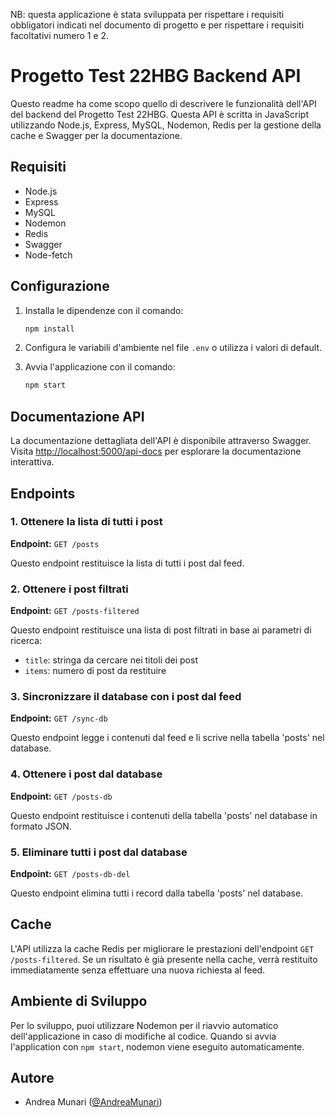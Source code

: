 

NB:
questa applicazione è stata sviluppata per rispettare i requisiti obbligatori indicati nel documento di progetto e per rispettare i requisiti facoltativi numero 1 e 2.


# Progetto Test 22HBG Backend API
Questo readme ha come scopo quello di descrivere le funzionalità dell'API del backend del Progetto Test 22HBG.
Questa API è scritta in JavaScript utilizzando Node.js, Express, MySQL, Nodemon, Redis per la gestione della cache e Swagger per la documentazione.

## Requisiti

- Node.js
- Express
- MySQL
- Nodemon
- Redis
- Swagger
- Node-fetch

## Configurazione

1. Installa le dipendenze con il comando:
   ```bash
   npm install
   ```

2. Configura le variabili d'ambiente nel file `.env` o utilizza i valori di default.

3. Avvia l'applicazione con il comando:
   ```bash
   npm start
   ```

## Documentazione API

La documentazione dettagliata dell'API è disponibile attraverso Swagger. Visita [http://localhost:5000/api-docs](http://localhost:5000/api-docs) per esplorare la documentazione interattiva.

## Endpoints

### 1. Ottenere la lista di tutti i post

**Endpoint:** `GET /posts`

Questo endpoint restituisce la lista di tutti i post dal feed.

### 2. Ottenere i post filtrati

**Endpoint:** `GET /posts-filtered`

Questo endpoint restituisce una lista di post filtrati in base ai parametri di ricerca:

- `title`: stringa da cercare nei titoli dei post
- `items`: numero di post da restituire

### 3. Sincronizzare il database con i post dal feed

**Endpoint:** `GET /sync-db`

Questo endpoint legge i contenuti dal feed e li scrive nella tabella 'posts' nel database.

### 4. Ottenere i post dal database

**Endpoint:** `GET /posts-db`

Questo endpoint restituisce i contenuti della tabella 'posts' nel database in formato JSON.

### 5. Eliminare tutti i post dal database

**Endpoint:** `GET /posts-db-del`

Questo endpoint elimina tutti i record dalla tabella 'posts' nel database.

## Cache

L'API utilizza la cache Redis per migliorare le prestazioni dell'endpoint `GET /posts-filtered`.
Se un risultato è già presente nella cache, verrà restituito immediatamente senza effettuare una nuova richiesta al feed.

## Ambiente di Sviluppo

Per lo sviluppo, puoi utilizzare Nodemon per il riavvio automatico dell'applicazione in caso di modifiche al codice.
Quando si avvia l'application con `npm start`, nodemon viene eseguito automaticamente.

## Autore

- Andrea Munari ([@AndreaMunari](https://github.com/AndreaMunari))